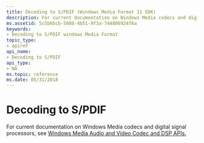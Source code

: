 ```yaml
---
title: Decoding to S/PDIF (Windows Media Format 11 SDK)
description: For current documentation on Windows Media codecs and digital signal processors, see Windows Media Audio and Video Codec and DSP APIs.
ms.assetid: 5c5b6bcb-5008-4b51-9f3a-744806924f6a
keywords:
- Decoding to S/PDIF windows Media Format
topic_type:
- apiref
api_name:
- Decoding to S/PDIF
api_type:
- NA
ms.topic: reference
ms.date: 05/31/2018
---
```


# Decoding to S/PDIF

For current documentation on Windows Media codecs and digital signal processors, see [Windows Media Audio and Video Codec and DSP APIs.](/previous-versions//dd464626(v=vs.85))

 

 